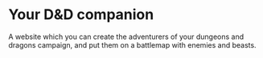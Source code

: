 # Your D&D companion
A website which you can create the adventurers of your dungeons and dragons campaign, and put them on a battlemap with enemies and beasts.
